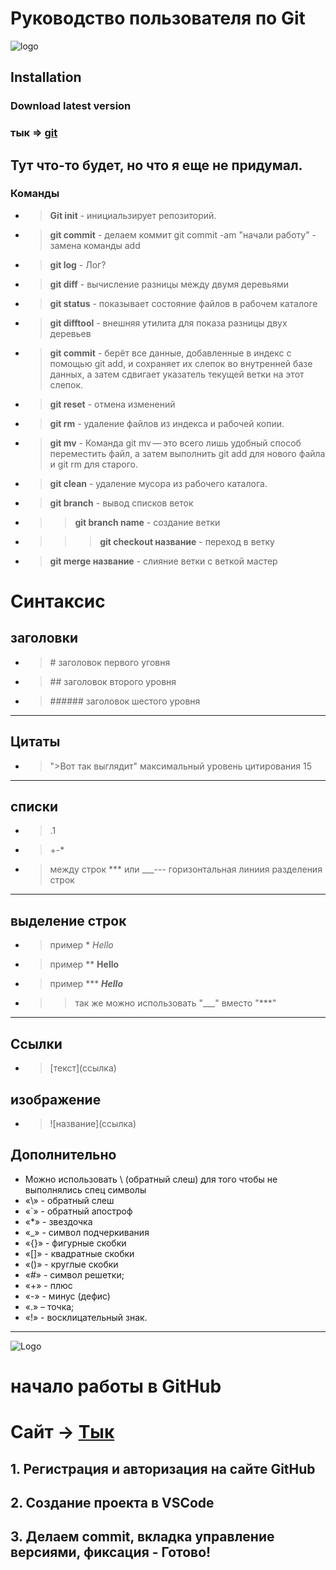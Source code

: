 # Руководство пользователя по Git 
![logo](https://upload.wikimedia.org/wikipedia/commons/thumb/e/e0/Git-logo.svg/640px-Git-logo.svg.png)
## **Installation** 
### Download latest version
### тык => [git](https://git-scm.com/downloads)
## Тут что-то будет, но что я еще не придумал.
### **Команды**
+ >**Git init** - инициальзирует репозиторий.
+ >**git commit** - делаем коммит git commit -am "начали работу" - замена команды add
+ >**git log** - Лог? 
+ >**git diff** - вычисление разницы между двумя деревьями
+ >**git status** - показывает состояние файлов в рабочем каталоге
+ >**git difftool** -  внешняя утилита для показа разницы двух деревьев 
+ >**git commit** - берёт все данные, добавленные в индекс с помощью git add, и сохраняет их слепок во внутренней базе данных, а затем сдвигает указатель текущей ветки на этот слепок.
+ >**git reset** - отмена изменений 
+ >**git rm** - удаление файлов из индекса и рабочей копии.
+ >**git mv** - Команда git mv — это всего лишь удобный способ переместить файл, а затем выполнить git add для нового файла и git rm для старого.
+ >**git clean** - удаление мусора из рабочего каталога. 
+ >**git branch** - вывод списков веток
+ >>**git branch name** - создание ветки
+ >>>**git checkout название** - переход в ветку
+ >**git merge название** - слияние ветки с веткой мастер
# **Синтаксис**
## **заголовки**
+ >\# заголовок первого уговня
+ >\## заголовок второго уровня
+ >\###### заголовок шестого уровня
---
## **Цитаты**
+ >">Вот так выглядит" максимальный уровень цитирования 15
---
## **списки**
+ > \.1
+ > \+-*
+ > между строк *** или ___--- горизонтальная линиия разделения строк
---
## **выделение строк**
+ > пример \* *Hello*
+ > пример \** **Hello**
+ > пример \*** ***Hello***
+ >>так же можно использовать "___" вместо "***"
---
## **Ссылки**
+ > \[текст](ссылка)
## **изображение**
+ > \!\[название](ссылка)
## Дополнительно
+ Можно использовать \ (обратный слеш) для того чтобы не выполнялись спец символы
+ «\» - обратный слеш
+ «`» - обратный апостроф
+ «*» - звездочка
+ «_» - символ подчеркивания
+ «{}» - фигурные скобки
+ «[]» - квадратные скобки
+ «()» - круглые скобки
+ «#» - символ решетки;
+ «+» - плюс
+ «-» - минус (дефис)
+ «.» – точка;
+ «!» - восклицательный знак.
___
![Logo](https://kinsta.com/wp-content/uploads/2018/04/what-is-github-1-1-1024x512.png)
# начало работы в GitHub
# Сайт -> [Тык](https://github.com/)
## 1. Регистрация и авторизация на сайте GitHub
## 2. Создание проекта в VSCode
## 3. Делаем commit, вкладка управление версиями, фиксация - Готово!